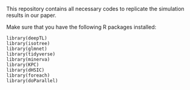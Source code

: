 This repository contains all necessary codes to replicate the simulation results in our paper.

Make sure that you have the following R packages installed:
```{r}
library(deepTL)
library(isotree)
library(glmnet)
library(tidyverse)
library(minerva)
library(KPC)
library(dHSIC)
library(foreach)
library(doParallel)
```